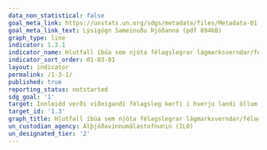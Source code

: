 ```yaml
---
data_non_statistical: false
goal_meta_link: https://unstats.un.org/sdgs/metadata/files/Metadata-01-03-01a.pdf
goal_meta_link_text: Lýsigögn Sameinuðu Þjóðanna (pdf 894kB)
graph_type: line
indicator: 1.3.1
indicator_name: Hlutfall íbúa sem njóta félagslegrar lágmarksverndar/félagslegra verndarkerfa, eftir kyni, þar sem greint er á milli barna, atvinnulausra einstaklinga, eldri borgara, fatlaðra, barnshafandi kvenna, nýbura, fórnarlamba vinnuslysa, fátækra og annarra í viðkvæmri stöðu.
indicator_sort_order: 01-03-01
layout: indicator
permalink: /1-3-1/
published: true
reporting_status: notstarted
sdg_goal: '1'
target: Innleidd verði viðeigandi félagsleg kerfi í hverju landi öllum til handa, þ.m.t. lágmarksframfærsluviðmið, sem styðji frá og með árinu 2030 allverulega við fátæka og fólk í viðkvæmri stöðu.
target_id: '1.3'
graph_title: Hlutfall íbúa sem njóta félagslegrar lágmarksverndar/félagslegra verndarkerfa, eftir kyni, þar sem greint er á milli barna, atvinnulausra einstaklinga, eldri borgara, fatlaðra, barnshafandi kvenna, nýbura, fórnarlamba vinnuslysa, fátækra og annarra í viðkvæmri stöðu.
un_custodian_agency: Alþjóðavinnumálastofnunin (ILO)
un_designated_tier: '2'
---
```

